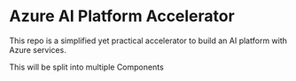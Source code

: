 # Azure AI Platform Accelerator
This repo is a simplified yet practical accelerator to build an AI platform with Azure services.

This will be split into multiple Components

